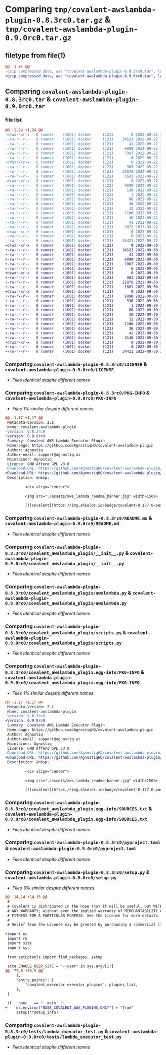 # Comparing `tmp/covalent-awslambda-plugin-0.8.3rc0.tar.gz` & `tmp/covalent-awslambda-plugin-0.9.0rc0.tar.gz`

## filetype from file(1)

```diff
@@ -1 +1 @@
-gzip compressed data, was "covalent-awslambda-plugin-0.8.3rc0.tar", last modified: Thu Sep 22 19:48:27 2022, max compression
+gzip compressed data, was "covalent-awslambda-plugin-0.9.0rc0.tar", last modified: Fri Sep 30 14:52:37 2022, max compression
```

## Comparing `covalent-awslambda-plugin-0.8.3rc0.tar` & `covalent-awslambda-plugin-0.9.0rc0.tar`

### file list

```diff
@@ -1,24 +1,24 @@
-drwxr-xr-x   0 runner    (1001) docker     (121)        0 2022-09-22 19:48:27.355956 covalent-awslambda-plugin-0.8.3rc0/
--rw-r--r--   0 runner    (1001) docker     (121)    34523 2022-09-22 19:48:20.000000 covalent-awslambda-plugin-0.8.3rc0/LICENSE
--rw-r--r--   0 runner    (1001) docker     (121)       41 2022-09-22 19:48:20.000000 covalent-awslambda-plugin-0.8.3rc0/MANIFEST.in
--rw-r--r--   0 runner    (1001) docker     (121)     9898 2022-09-22 19:48:27.355956 covalent-awslambda-plugin-0.8.3rc0/PKG-INFO
--rw-r--r--   0 runner    (1001) docker     (121)     7067 2022-09-22 19:48:20.000000 covalent-awslambda-plugin-0.8.3rc0/README.md
--rw-r--r--   0 runner    (1001) docker     (121)        6 2022-09-22 19:48:20.000000 covalent-awslambda-plugin-0.8.3rc0/VERSION
-drwxr-xr-x   0 runner    (1001) docker     (121)        0 2022-09-22 19:48:27.355956 covalent-awslambda-plugin-0.8.3rc0/covalent_awslambda_plugin/
--rw-r--r--   0 runner    (1001) docker     (121)      903 2022-09-22 19:48:20.000000 covalent-awslambda-plugin-0.8.3rc0/covalent_awslambda_plugin/__init__.py
--rw-r--r--   0 runner    (1001) docker     (121)    22876 2022-09-22 19:48:20.000000 covalent-awslambda-plugin-0.8.3rc0/covalent_awslambda_plugin/awslambda.py
--rw-r--r--   0 runner    (1001) docker     (121)     1681 2022-09-22 19:48:20.000000 covalent-awslambda-plugin-0.8.3rc0/covalent_awslambda_plugin/scripts.py
-drwxr-xr-x   0 runner    (1001) docker     (121)        0 2022-09-22 19:48:27.355956 covalent-awslambda-plugin-0.8.3rc0/covalent_awslambda_plugin.egg-info/
--rw-r--r--   0 runner    (1001) docker     (121)     9898 2022-09-22 19:48:27.000000 covalent-awslambda-plugin-0.8.3rc0/covalent_awslambda_plugin.egg-info/PKG-INFO
--rw-r--r--   0 runner    (1001) docker     (121)      536 2022-09-22 19:48:27.000000 covalent-awslambda-plugin-0.8.3rc0/covalent_awslambda_plugin.egg-info/SOURCES.txt
--rw-r--r--   0 runner    (1001) docker     (121)        1 2022-09-22 19:48:27.000000 covalent-awslambda-plugin-0.8.3rc0/covalent_awslambda_plugin.egg-info/dependency_links.txt
--rw-r--r--   0 runner    (1001) docker     (121)       86 2022-09-22 19:48:27.000000 covalent-awslambda-plugin-0.8.3rc0/covalent_awslambda_plugin.egg-info/entry_points.txt
--rw-r--r--   0 runner    (1001) docker     (121)       46 2022-09-22 19:48:27.000000 covalent-awslambda-plugin-0.8.3rc0/covalent_awslambda_plugin.egg-info/requires.txt
--rw-r--r--   0 runner    (1001) docker     (121)       32 2022-09-22 19:48:27.000000 covalent-awslambda-plugin-0.8.3rc0/covalent_awslambda_plugin.egg-info/top_level.txt
--rw-r--r--   0 runner    (1001) docker     (121)     1106 2022-09-22 19:48:20.000000 covalent-awslambda-plugin-0.8.3rc0/pyproject.toml
--rw-r--r--   0 runner    (1001) docker     (121)       46 2022-09-22 19:48:20.000000 covalent-awslambda-plugin-0.8.3rc0/requirements.txt
--rw-r--r--   0 runner    (1001) docker     (121)       41 2022-09-22 19:48:27.355956 covalent-awslambda-plugin-0.8.3rc0/setup.cfg
--rw-r--r--   0 runner    (1001) docker     (121)     3072 2022-09-22 19:48:20.000000 covalent-awslambda-plugin-0.8.3rc0/setup.py
-drwxr-xr-x   0 runner    (1001) docker     (121)        0 2022-09-22 19:48:27.355956 covalent-awslambda-plugin-0.8.3rc0/tests/
--rw-r--r--   0 runner    (1001) docker     (121)        0 2022-09-22 19:48:20.000000 covalent-awslambda-plugin-0.8.3rc0/tests/__init__.py
--rw-r--r--   0 runner    (1001) docker     (121)    34421 2022-09-22 19:48:20.000000 covalent-awslambda-plugin-0.8.3rc0/tests/lambda_executor_test.py
+drwxr-xr-x   0 runner    (1001) docker     (121)        0 2022-09-30 14:52:37.975559 covalent-awslambda-plugin-0.9.0rc0/
+-rw-r--r--   0 runner    (1001) docker     (121)    34523 2022-09-30 14:52:20.000000 covalent-awslambda-plugin-0.9.0rc0/LICENSE
+-rw-r--r--   0 runner    (1001) docker     (121)       41 2022-09-30 14:52:20.000000 covalent-awslambda-plugin-0.9.0rc0/MANIFEST.in
+-rw-r--r--   0 runner    (1001) docker     (121)     9898 2022-09-30 14:52:37.975559 covalent-awslambda-plugin-0.9.0rc0/PKG-INFO
+-rw-r--r--   0 runner    (1001) docker     (121)     7067 2022-09-30 14:52:20.000000 covalent-awslambda-plugin-0.9.0rc0/README.md
+-rw-r--r--   0 runner    (1001) docker     (121)        6 2022-09-30 14:52:20.000000 covalent-awslambda-plugin-0.9.0rc0/VERSION
+drwxr-xr-x   0 runner    (1001) docker     (121)        0 2022-09-30 14:52:37.975559 covalent-awslambda-plugin-0.9.0rc0/covalent_awslambda_plugin/
+-rw-r--r--   0 runner    (1001) docker     (121)      903 2022-09-30 14:52:20.000000 covalent-awslambda-plugin-0.9.0rc0/covalent_awslambda_plugin/__init__.py
+-rw-r--r--   0 runner    (1001) docker     (121)    22876 2022-09-30 14:52:20.000000 covalent-awslambda-plugin-0.9.0rc0/covalent_awslambda_plugin/awslambda.py
+-rw-r--r--   0 runner    (1001) docker     (121)     1681 2022-09-30 14:52:20.000000 covalent-awslambda-plugin-0.9.0rc0/covalent_awslambda_plugin/scripts.py
+drwxr-xr-x   0 runner    (1001) docker     (121)        0 2022-09-30 14:52:37.975559 covalent-awslambda-plugin-0.9.0rc0/covalent_awslambda_plugin.egg-info/
+-rw-r--r--   0 runner    (1001) docker     (121)     9898 2022-09-30 14:52:37.000000 covalent-awslambda-plugin-0.9.0rc0/covalent_awslambda_plugin.egg-info/PKG-INFO
+-rw-r--r--   0 runner    (1001) docker     (121)      536 2022-09-30 14:52:37.000000 covalent-awslambda-plugin-0.9.0rc0/covalent_awslambda_plugin.egg-info/SOURCES.txt
+-rw-r--r--   0 runner    (1001) docker     (121)        1 2022-09-30 14:52:37.000000 covalent-awslambda-plugin-0.9.0rc0/covalent_awslambda_plugin.egg-info/dependency_links.txt
+-rw-r--r--   0 runner    (1001) docker     (121)       86 2022-09-30 14:52:37.000000 covalent-awslambda-plugin-0.9.0rc0/covalent_awslambda_plugin.egg-info/entry_points.txt
+-rw-r--r--   0 runner    (1001) docker     (121)       36 2022-09-30 14:52:37.000000 covalent-awslambda-plugin-0.9.0rc0/covalent_awslambda_plugin.egg-info/requires.txt
+-rw-r--r--   0 runner    (1001) docker     (121)       32 2022-09-30 14:52:37.000000 covalent-awslambda-plugin-0.9.0rc0/covalent_awslambda_plugin.egg-info/top_level.txt
+-rw-r--r--   0 runner    (1001) docker     (121)     1106 2022-09-30 14:52:20.000000 covalent-awslambda-plugin-0.9.0rc0/pyproject.toml
+-rw-r--r--   0 runner    (1001) docker     (121)       36 2022-09-30 14:52:20.000000 covalent-awslambda-plugin-0.9.0rc0/requirements.txt
+-rw-r--r--   0 runner    (1001) docker     (121)       41 2022-09-30 14:52:37.975559 covalent-awslambda-plugin-0.9.0rc0/setup.cfg
+-rw-r--r--   0 runner    (1001) docker     (121)     3140 2022-09-30 14:52:20.000000 covalent-awslambda-plugin-0.9.0rc0/setup.py
+drwxr-xr-x   0 runner    (1001) docker     (121)        0 2022-09-30 14:52:37.975559 covalent-awslambda-plugin-0.9.0rc0/tests/
+-rw-r--r--   0 runner    (1001) docker     (121)        0 2022-09-30 14:52:20.000000 covalent-awslambda-plugin-0.9.0rc0/tests/__init__.py
+-rw-r--r--   0 runner    (1001) docker     (121)    34421 2022-09-30 14:52:20.000000 covalent-awslambda-plugin-0.9.0rc0/tests/lambda_executor_test.py
```

### Comparing `covalent-awslambda-plugin-0.8.3rc0/LICENSE` & `covalent-awslambda-plugin-0.9.0rc0/LICENSE`

 * *Files identical despite different names*

### Comparing `covalent-awslambda-plugin-0.8.3rc0/PKG-INFO` & `covalent-awslambda-plugin-0.9.0rc0/PKG-INFO`

 * *Files 1% similar despite different names*

```diff
@@ -1,17 +1,17 @@
 Metadata-Version: 2.1
 Name: covalent-awslambda-plugin
-Version: 0.8.3rc0
+Version: 0.9.0rc0
 Summary: Covalent AWS Lambda Executor Plugin
 Home-page: https://github.com/AgnostiqHQ/covalent-awslambda-plugin
 Author: Agnostiq
 Author-email: support@agnostiq.ai
 Maintainer: Agnostiq
 License: GNU Affero GPL v3.0
-Download-URL: https://github.com/AgnostiqHQ/covalent-awslambda-plugin/archive/v0.8.3.tar.gz
+Download-URL: https://github.com/AgnostiqHQ/covalent-awslambda-plugin/archive/v0.9.0.tar.gz
 Description: &nbsp;
         
         <div align="center">
         
         <img src="./assets/aws_lambda_readme_banner.jpg" width=150%>
         
         [![covalent](https://img.shields.io/badge/covalent-0.177.0-purple)](https://github.com/AgnostiqHQ/covalent)
```

### Comparing `covalent-awslambda-plugin-0.8.3rc0/README.md` & `covalent-awslambda-plugin-0.9.0rc0/README.md`

 * *Files identical despite different names*

### Comparing `covalent-awslambda-plugin-0.8.3rc0/covalent_awslambda_plugin/__init__.py` & `covalent-awslambda-plugin-0.9.0rc0/covalent_awslambda_plugin/__init__.py`

 * *Files identical despite different names*

### Comparing `covalent-awslambda-plugin-0.8.3rc0/covalent_awslambda_plugin/awslambda.py` & `covalent-awslambda-plugin-0.9.0rc0/covalent_awslambda_plugin/awslambda.py`

 * *Files identical despite different names*

### Comparing `covalent-awslambda-plugin-0.8.3rc0/covalent_awslambda_plugin/scripts.py` & `covalent-awslambda-plugin-0.9.0rc0/covalent_awslambda_plugin/scripts.py`

 * *Files identical despite different names*

### Comparing `covalent-awslambda-plugin-0.8.3rc0/covalent_awslambda_plugin.egg-info/PKG-INFO` & `covalent-awslambda-plugin-0.9.0rc0/covalent_awslambda_plugin.egg-info/PKG-INFO`

 * *Files 1% similar despite different names*

```diff
@@ -1,17 +1,17 @@
 Metadata-Version: 2.1
 Name: covalent-awslambda-plugin
-Version: 0.8.3rc0
+Version: 0.9.0rc0
 Summary: Covalent AWS Lambda Executor Plugin
 Home-page: https://github.com/AgnostiqHQ/covalent-awslambda-plugin
 Author: Agnostiq
 Author-email: support@agnostiq.ai
 Maintainer: Agnostiq
 License: GNU Affero GPL v3.0
-Download-URL: https://github.com/AgnostiqHQ/covalent-awslambda-plugin/archive/v0.8.3.tar.gz
+Download-URL: https://github.com/AgnostiqHQ/covalent-awslambda-plugin/archive/v0.9.0.tar.gz
 Description: &nbsp;
         
         <div align="center">
         
         <img src="./assets/aws_lambda_readme_banner.jpg" width=150%>
         
         [![covalent](https://img.shields.io/badge/covalent-0.177.0-purple)](https://github.com/AgnostiqHQ/covalent)
```

### Comparing `covalent-awslambda-plugin-0.8.3rc0/covalent_awslambda_plugin.egg-info/SOURCES.txt` & `covalent-awslambda-plugin-0.9.0rc0/covalent_awslambda_plugin.egg-info/SOURCES.txt`

 * *Files identical despite different names*

### Comparing `covalent-awslambda-plugin-0.8.3rc0/pyproject.toml` & `covalent-awslambda-plugin-0.9.0rc0/pyproject.toml`

 * *Files identical despite different names*

### Comparing `covalent-awslambda-plugin-0.8.3rc0/setup.py` & `covalent-awslambda-plugin-0.9.0rc0/setup.py`

 * *Files 3% similar despite different names*

```diff
@@ -14,14 +14,15 @@
 #
 # Covalent is distributed in the hope that it will be useful, but WITHOUT
 # ANY WARRANTY; without even the implied warranty of MERCHANTABILITY or
 # FITNESS FOR A PARTICULAR PURPOSE. See the License for more details.
 #
 # Relief from the License may be granted by purchasing a commercial license.
 
+import os
 import re
 import site
 import sys
 
 from setuptools import find_packages, setup
 
 site.ENABLE_USER_SITE = "--user" in sys.argv[1:]
@@ -77,8 +78,9 @@
     ],
     "entry_points": {
         "covalent.executor.executor_plugins": plugins_list,
     },
 }
 
 if __name__ == "__main__":
+    os.environ["BASE_COVALENT_AWS_PLUGINS_ONLY"] = "True"
     setup(**setup_info)
```

### Comparing `covalent-awslambda-plugin-0.8.3rc0/tests/lambda_executor_test.py` & `covalent-awslambda-plugin-0.9.0rc0/tests/lambda_executor_test.py`

 * *Files identical despite different names*

